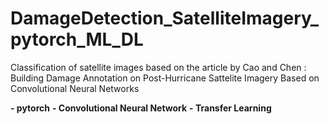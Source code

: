# DamageDetection_SatelliteImagery_pytorch_ML_DL

Classification of satellite images based on the article by Cao and Chen : Building Damage Annotation on Post-Hurricane Sattelite Imagery Based on Convolutional Neural Networks

**- pytorch**
**- Convolutional Neural Network**
**- Transfer Learning**

